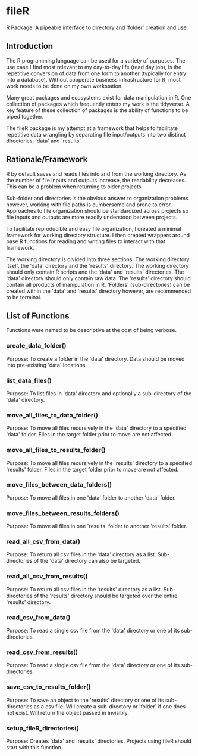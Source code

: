 # fileR
 R Package: A pipeable interface to directory and 'folder' creation and use.

## Introduction

The R programming language can be used for a variety of purposes. The use case I find most relevant to my day-to-day life (read day job), is the repetitive conversion of data from one form to another (typically for entry into a database). Without cooperate business infrastructure for R, most work needs to be done on my own workstation.

Many great packages and ecosystems exist for data manipulation in R. One collection of packages which frequently enters my work is the tidyverse. A key feature of these collection of packages is the ability of functions to be piped together.

The fileR package is my attempt at a framework that helps to facilitate repetitive data wrangling by separating file input/outputs into two distinct directories, 'data' and 'results'.

## Rationale/Framework

R by default saves and reads files into and from the working directory. As the number of file inputs and outputs increase, the readability decreases. This can be a problem when returning to older projects.

Sub-folder and directories is the obvious answer to organization problems however, working with file paths is cumbersome and prone to error. Approaches to file organization should be standardized across projects so file inputs and outputs are more readily understood between projects.

To facilitate reproducible and easy file organization, I created a minimal framework for working directory structure. I then created wrappers around base R functions for reading and writing files to interact with that framework.

The working directory is divided into three sections. The working directory itself, the 'data' directory and the 'results' directory. The working directory should only contain R scripts and the 'data' and 'results' directories. The 'data' directory should only contain raw data. The 'results' directory should contain all products of manipulation in R. 'Folders' (sub-directories) can be created within the 'data' and 'results' directory however, are recommended to be terminal.

## List of Functions

Functions were named to be descriptive at the cost of being verbose.

### create_data_folder()

Purpose: To create a folder in the 'data' directory. Data should be moved into pre-existing 'data' locations. 

### list_data_files()

Purpose: To list files in 'data' directory and optionally a sub-directory of the 'data' directory.

### move_all_files_to_data_folder()

Purpose: To move all files recursively in the 'data' directory to a specified 'data' folder. Files in the target folder prior to move are not affected.

### move_all_files_to_results_folder()

Purpose: To move all files recursively in the 'results' directory to a specified 'results' folder. Files in the target folder prior to move are not affected.

### move_files_between_data_folders()

Purpose: To move all files in one 'data' folder to another 'data' folder.

### move_files_between_results_folders()

Purpose: To move all files in one 'results' folder to another 'results' folder.

### read_all_csv_from_data()

Purpose: To return all csv files in the 'data' directory as a list. Sub-directories of the 'data' directory can also be targeted.

### read_all_csv_from_results()

Purpose: To return all csv files in the 'results' directory as a list. Sub-directories of the 'results' directory should be targeted over the entire 'results' directory. 

### read_csv_from_data()

Purpose: To read a single csv file from the 'data' directory or one of its sub-directories.

### read_csv_from_results()

Purpose: To read a single csv file from the 'data' directory or one of its sub-directories.

### save_csv_to_results_folder()

Purpose: To save an object to the 'results' directory or one of its sub-directories as a csv file. Will create a sub-directory or 'folder' if one does not exist. Will return the object passed in invisibly. 

### setup_fileR_directories()

Purpose: Creates 'data' and 'results' directories. Projects using fileR should start with this function.
